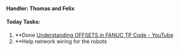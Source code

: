 #### Handler: Thomas and Felix
#### Today Tasks:
1. **Done [Understanding OFFSETS in FANUC TP Code - YouTube](https://www.youtube.com/watch?v=BRSZa2p8OWg "https://www.youtube.com/watch?v=brsza2p8owg")
2. **Help network wiring for the robots
